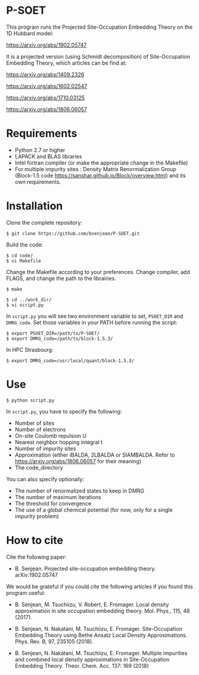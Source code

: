 # P-SOET

This program runs the Projected Site-Occupation Embedding Theory on the 1D Hubbard model:

https://arxiv.org/abs/1902.05747

It is a projected version (using Schmidt decomposition) of Site-Occupation Embedding Theory, which articles can be find at:

https://arxiv.org/abs/1409.2326

https://arxiv.org/abs/1602.02547

https://arxiv.org/abs/1710.03125

https://arxiv.org/abs/1806.06057


# Requirements

- Python 2.7 or higher
- LAPACK and BLAS libraries
- Intel fortran compiler (or make the appropriate change in the Makefile)
- For multiple impurity sites : 
Density Matrix Renormalization Group (Block-1.5 code https://sanshar.github.io/Block/overview.html)
and its own requirements.

# Installation

Clone the complete repository:
```
$ git clone https://github.com/bsenjean/P-SOET.git
```

Build the code:
```
$ cd code/
$ vi Makefile
```

Change the Makefile according to your preferences. Change compiler, add FLAGS, and change the path to the librairies.

```
$ make
```

```
$ cd ../work_dir/
$ vi script.py
```

In ```script.py``` you will see two environment variable to set, ```PSOET_DIR``` and ```DMRG_code```. Set those variables in your PATH before running the script:
```
$ export PSOET_DIR=/path/to/P-SOET/
$ export DMRG_code=/path/to/block-1.5.3/
```
In HPC Strasbourg:
```
$ export DMRG_code=/usr/local/quant/block-1.5.3/
```

# Use

```
$ python script.py
```

In ```script.py```, you have to specify the following:

- Number of sites
- Number of electrons
- On-site Coulomb repulsion U
- Nearest neighbor hopping integral t
- Number of impurity sites
- Approximation (either iBALDA, 2LBALDA or SIAMBALDA. Refer to https://arxiv.org/abs/1806.06057 for their meaning)
- The code_directory

You can also specify optionally:
- The number of renormalized states to keep in DMRG
- The number of maximum iterations
- The threshold for convergence
- The use of a global chemical potential (for now, only for a single impurity problem)

# How to cite

Cite the following paper:

- B. Senjean. Projected site-occupation embedding theory. arXiv:1902.05747 

We would be grateful if you could cite the following articles if you found this program useful:

- B. Senjean, M. Tsuchiizu, V. Robert, E. Fromager. Local density approximation in site occupation
embedding theory. Mol. Phys., 115, 48 (2017).

- B. Senjean, N. Nakatani, M. Tsuchiizu, E. Fromager. Site-Occupation Embedding Theory using
Bethe Ansatz Local Density Approximations. Phys. Rev. B, 97, 235105 (2018).

- B. Senjean, N. Nakatani, M. Tsuchiizu, E. Fromager. Multiple impurities and combined local
density approximations in Site-Occupation Embedding Theory. Theor. Chem. Acc. 137: 169 (2018)
